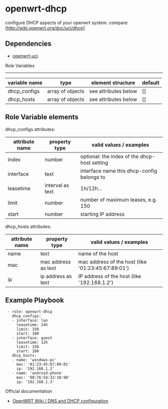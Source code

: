 openwrt-dhcp
============

configure DHCP aspects of your openwrt system.
compare: [http://wiki.openwrt.org/doc/uci/dhcp]

Dependencies
------------

* [openwrt-uci](https://github.com/flandiGT/openwrt-uci)

Role Variables

--------------

| variable name     | type             | element structure    | default |
|-------------------|------------------|----------------------|---------|
| dhcp_configs      | array of objects | see attributes below | []      |
| dhcp_hosts        | array of objects | see attributes below | []      |

Role Variable elements
----------------------

dhcp_configs attributes:

| attribute name | property type       | valid values / examples                      |
|----------------|---------------------|----------------------------------------------|
| index          | number              | optional: the index of the dhcp-host setting |
| interface      | text                | interface name this dhcp-config belongs to   |
| leasetime      | interval as text    | 1h/12h...                                    |
| limit          | number              | number of maximum leases, e.g. 150           |
| start          | number              | starting IP address                          |

dhcp_hosts attributes:

| attribute name | property type       | valid values / examples                            |
|----------------|---------------------|----------------------------------------------------|
| name           | text                | name of the host                                   |
| mac            | mac address as text | mac address of the host (like '01:23:45:67:89:01') |
| ip             | ip address as text  | IP address of the host (like '192.168.1.2')        |

Example Playbook
----------------

```
 - role: openwrt-dhcp
   dhcp_configs:
   - interface: lan
     leasetime: 24h
     limit: 150
     start: 100
   - interface: guest
     leasetime: 12h
     limit: 150
     start: 100 
   dhcp_hosts:
   - name: 'windows-pc'
     mac: '01:23:45:67:89:01'
     ip: '192.168.1.2'
   - name: 'android-phone'
     mac: '98:76:54:32:10:98'
     ip: '192.168.1.3'
```

Official documentation
* [OpenWRT Wiki / DNS and DHCP configuration](http://wiki.openwrt.org/doc/uci/dhcp)
